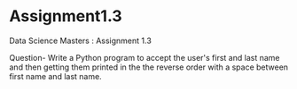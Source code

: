 # Assignment1.3
Data Science Masters : Assignment 1.3

Question-
Write a Python program to accept the user's first and last name and then getting them
printed in the the reverse order with a space between first name and last name.
